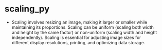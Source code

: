 # scaling_py
- Scaling involves resizing an image, making it larger or smaller while maintaining its proportions. Scaling can be uniform (scaling both width and height by the same factor) or non-uniform (scaling width and height independently). Scaling is essential for adjusting image sizes for different display resolutions, printing, and optimizing data storage.
